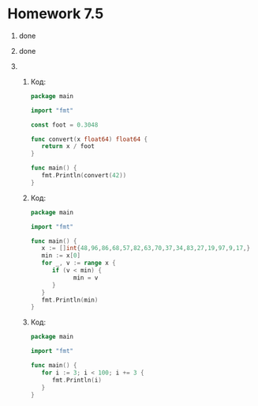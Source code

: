 # Homework 7.5

1. done

2. done

3.
   1. Код:

      ```go
      package main

      import "fmt"

      const foot = 0.3048

      func convert(x float64) float64 {
         return x / foot
      }

      func main() {
         fmt.Println(convert(42))
      }
      ```

   2. Код:

      ```go
      package main

      import "fmt"

      func main() {
         x := []int{48,96,86,68,57,82,63,70,37,34,83,27,19,97,9,17,}
         min := x[0]
         for _, v := range x {
            if (v < min) {
                  min = v
            }
         }
         fmt.Println(min)
      }
      ```

   3. Код:

      ```go
      package main

      import "fmt"

      func main() {
         for i := 3; i < 100; i += 3 {
            fmt.Println(i)
         }
      }
      ```
